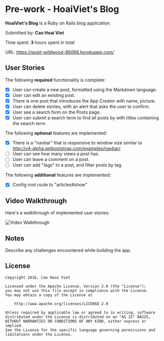 # Pre-work - HoaiViet's Blog

**HoaiViet's Blog** is a Ruby on Rails blog application.

Submitted by: **Cao Hoai Viet**

Time spent: **3** hours spent in total

URL: *https://quiet-wildwood-86066.herokuapp.com/*

## User Stories

The following **required** functionality is complete:

* [x] User can create a new post, formatted using the Markdown language.
* [x] User can edit an existing post.
* [x] There is one post that introduces the App Creator with name, picture.
* [x] User can delete stories, with an alert that asks the user to confirm.
* [x] User see a search form on the Posts page.
* [x] User can submit a search term to find all posts by with titles containing the search term.

The following **optional** features are implemented:
* [x] There is a "navbar" that is responsive to window size similar to http://v4-alpha.getbootstrap.com/examples/navbar/. 
* [ ] User can see how many views a post has. 
* [ ] User can leave a comment on a post.
* [ ] User can add "tags" to a post, and filter posts by tag. 

The following **additional** features are implemented:
* [x] Config root route to "articles#show" 

## Video Walkthrough 

Here's a walkthrough of implemented user stories:

![Video Walkthrough](/path/to/your/gif/file)

## Notes

Describe any challenges encountered while building the app.

## License

    Copyright 2016, Cao Hoai Viet

    Licensed under the Apache License, Version 2.0 (the "License");
    you may not use this file except in compliance with the License.
    You may obtain a copy of the License at

        http://www.apache.org/licenses/LICENSE-2.0

    Unless required by applicable law or agreed to in writing, software
    distributed under the License is distributed on an "AS IS" BASIS,
    WITHOUT WARRANTIES OR CONDITIONS OF ANY KIND, either express or implied.
    See the License for the specific language governing permissions and
    limitations under the License.
